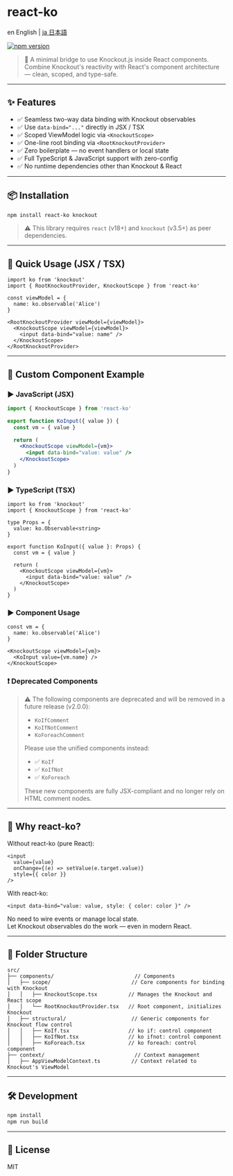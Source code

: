 # react-ko

en English | [ja 日本語](./README.ja.md)

[![npm version](https://img.shields.io/npm/v/react-ko)](https://www.npmjs.com/package/react-ko)

> 🧠 A minimal bridge to use Knockout.js inside React components.  
> Combine Knockout's reactivity with React's component architecture — clean, scoped, and type-safe.

---

## ✨ Features

- ✅ Seamless two-way data binding with Knockout observables
- ✅ Use `data-bind="..."` directly in JSX / TSX
- ✅ Scoped ViewModel logic via `<KnockoutScope>`
- ✅ One-line root binding via `<RootKnockoutProvider>`
- ✅ Zero boilerplate — no event handlers or local state
- ✅ Full TypeScript & JavaScript support with zero-config
- ✅ No runtime dependencies other than Knockout & React

---

## 📦 Installation

```bash
npm install react-ko knockout
```

> ⚠️ This library requires `react` (v18+) and `knockout` (v3.5+) as peer dependencies.

---

## 🚀 Quick Usage (JSX / TSX)

```tsx
import ko from 'knockout'
import { RootKnockoutProvider, KnockoutScope } from 'react-ko'

const viewModel = {
  name: ko.observable('Alice')
}

<RootKnockoutProvider viewModel={viewModel}>
  <KnockoutScope viewModel={viewModel}>
    <input data-bind="value: name" />
  </KnockoutScope>
</RootKnockoutProvider>
```

---

## 🧩 Custom Component Example

### ▶️ JavaScript (JSX)

```jsx
import { KnockoutScope } from 'react-ko'

export function KoInput({ value }) {
  const vm = { value }

  return (
    <KnockoutScope viewModel={vm}>
      <input data-bind="value: value" />
    </KnockoutScope>
  )
}
```

### ▶️ TypeScript (TSX)

```tsx
import ko from 'knockout'
import { KnockoutScope } from 'react-ko'

type Props = {
  value: ko.Observable<string>
}

export function KoInput({ value }: Props) {
  const vm = { value }

  return (
    <KnockoutScope viewModel={vm}>
      <input data-bind="value: value" />
    </KnockoutScope>
  )
}
```

### ▶️ Component Usage

```tsx
const vm = {
  name: ko.observable('Alice')
}

<KnockoutScope viewModel={vm}>
  <KoInput value={vm.name} />
</KnockoutScope>
```

### ❗ Deprecated Components

> ⚠️ The following components are deprecated and will be removed in a future release (v2.0.0):
>
> - `KoIfComment`
> - `KoIfNotComment`
> - `KoForeachComment`
>
> Please use the unified components instead:
>
> - ✅ `KoIf`
> - ✅ `KoIfNot`
> - ✅ `KoForeach`
>
> These new components are fully JSX-compliant and no longer rely on HTML comment nodes.

---

## 🤔 Why react-ko?

Without react-ko (pure React):

```tsx
<input
  value={value}
  onChange={(e) => setValue(e.target.value)}
  style={{ color }}
/>
```

With react-ko:

```tsx
<input data-bind="value: value, style: { color: color }" />
```

No need to wire events or manage local state.  
Let Knockout observables do the work — even in modern React.

---

## 📁 Folder Structure

```
src/
├── components/                          // Components
│   ├── scope/                          // Core components for binding with Knockout
│   │   ├── KnockoutScope.tsx          // Manages the Knockout and React scope
│   │   └── RootKnockoutProvider.tsx   // Root component, initializes Knockout
│   ├── structural/                     // Generic components for Knockout flow control
│   │   ├── KoIf.tsx                   // ko if: control component
│   │   ├── KoIfNot.tsx                // ko ifnot: control component
│   │   ├── KoForeach.tsx              // ko foreach: control component
├── context/                             // Context management
│   ├── AppViewModelContext.ts          // Context related to Knockout's ViewModel
```

---

## 🛠 Development

```bash
npm install
npm run build
```

---

## 📄 License

MIT